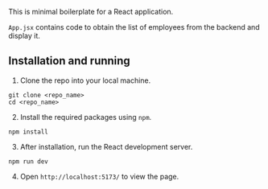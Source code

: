 This is minimal boilerplate for a React application.

`App.jsx` contains code to obtain the list of employees from the backend and display it. 

## Installation and running

1. Clone the repo into your local machine.

```shell
git clone <repo_name>
cd <repo_name>
```

2. Install the required packages using `npm`.

```shell
npm install
```

3. After installation, run the React development server.

```shell
npm run dev
```

4. Open `http://localhost:5173/` to view the page.
